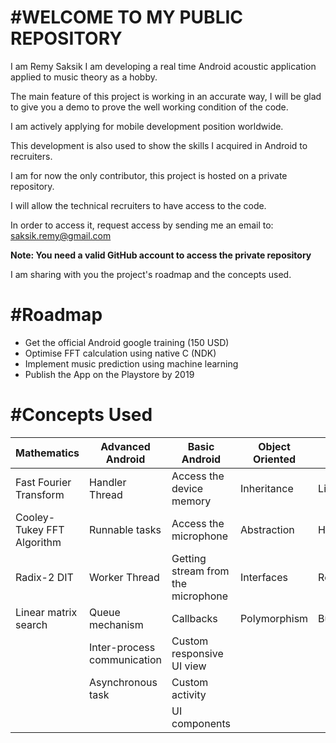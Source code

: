 
#WELCOME TO MY PUBLIC REPOSITORY
================================

I am Remy Saksik I am developing a real time Android acoustic application applied to music theory as a hobby.

The main feature of this project is working in an accurate way, I will be glad to give you a demo to prove the well working condition of the code.

I am actively applying for mobile development position worldwide.

This development is also used to show the skills I acquired in Android to recruiters. 

I am for now the only contributor, this project is hosted on a private repository.

I will allow the technical recruiters to have access to the code.

In order to access it, request access by sending me an email to: saksik.remy@gmail.com

**Note: You need a valid GitHub account to access the private repository**

I am sharing with you the project's roadmap and the concepts used.


#Roadmap
========
* Get the official Android google training (150 USD) 
* Optimise FFT calculation using native C (NDK)
* Implement music prediction using machine learning
* Publish the App on the Playstore by 2019


#Concepts Used
=============

| Mathematics                    |      Advanced Android            |           Basic Android                  |    Object Oriented      |   Java            |
| -------------------------------|----------------------------------|------------------------------------------|-------------------------|------------------ |
| Fast Fourier Transform         |      Handler Thread              |     Access the device memory             |     Inheritance         |    List           |
| Cooley-Tukey FFT Algorithm     |      Runnable tasks              |     Access the microphone                |     Abstraction         |    Hashmap        |
| Radix-2 DIT                    |      Worker Thread               |     Getting stream from the microphone   |     Interfaces          |    Recursion      |
| Linear matrix search           |      Queue mechanism             |     Callbacks                            |     Polymorphism        |    Buffering      |
|   			         |     Inter-process communication  |     Custom responsive UI view            |                         |                   |
| 			         |     Asynchronous task            |     Custom activity                      |                         |                   |
|                                |                                  |     UI components                        |                         |                   |





